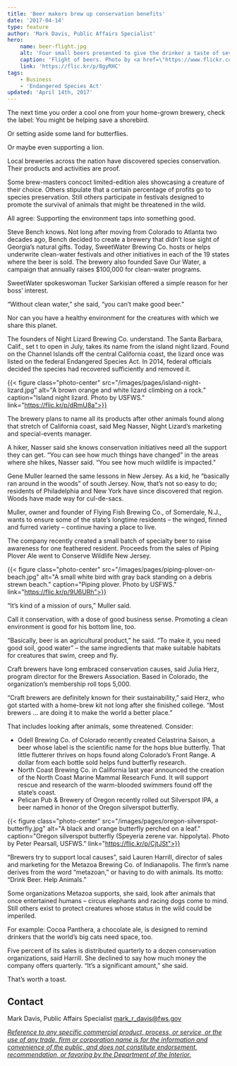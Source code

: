```yaml
---
title: 'Beer makers brew up conservation benefits'
date: '2017-04-14'
type: feature
author: 'Mark Davis, Public Affairs Specialist'
hero:
    name: beer-flight.jpg
    alt: 'Four small beers presented to give the drinker a taste of several types of beer.'
    caption: 'Flight of beers. Photo by <a href=\"https://www.flickr.com/photos/insignifica/\">Jennifer Schmennifer</a>, <a href=\"https://creativecommons.org/licenses/by-nc/2.0/\">CC BY-NC 2.0</a>.'
    link: 'https://flic.kr/p/8gyRHC'
tags:
    - Business
    - 'Endangered Species Act'
updated: 'April 14th, 2017'
---
```


The next time you order a cool one from your home-grown brewery, check the label: You might be helping save a shorebird.  

Or setting aside some land for butterflies.  

Or maybe even supporting a lion.  

Local breweries across the nation have discovered species conservation. Their products and activities are proof.

Some brew-masters concoct limited-edition ales showcasing a creature of their choice. Others stipulate that a certain percentage of profits go to species preservation. Still others participate in festivals designed to promote the survival of animals that might be threatened in the wild.

All agree: Supporting the environment taps into something good.

Steve Bench knows. Not long after moving from Colorado to Atlanta two decades ago, Bench decided to create a brewery that didn’t lose sight of Georgia’s natural gifts. Today, SweetWater Brewing Co. hosts or helps underwrite clean-water festivals and other initiatives in each of the 19 states where the beer is sold. The brewery also founded Save Our Water, a campaign that annually raises $100,000 for clean-water programs.

SweetWater spokeswoman Tucker Sarkisian offered a simple reason for her boss’ interest.

“Without clean water,” she said, “you can’t make good beer.”

Nor can you have a healthy environment for the creatures with which we share this planet.

The founders of Night Lizard Brewing Co. understand. The Santa Barbara, Calif., set t to open in July, takes its name from the island night lizard. Found on the Channel Islands off the central California coast, the lizard once was listed on the federal Endangered Species Act. In 2014, federal officials decided the species had recovered sufficiently and removed it.

{{< figure class="photo-center" src="/images/pages/island-night-lizard.jpg" alt="A brown orange and white lizard climbing on a rock." caption="Island night lizard. Photo by USFWS." link="https://flic.kr/p/dRmU8a">}}

The brewery plans to name all its products after other animals found along that stretch of California coast, said Meg Nasser, Night Lizard’s marketing and special-events manager.

A hiker, Nasser said she knows conservation initiatives need all the support they can get. “You can see how much things have changed” in the areas where she hikes, Nasser said. “You see how much wildlife is impacted.”

Gene Muller learned the same lessons in New Jersey. As a kid, he “basically ran around in the woods” of south Jersey. Now, that’s not so easy to do; residents of Philadelphia and New York have since discovered that region. Woods have made way for cul-de-sacs.

Muller, owner and founder of Flying Fish Brewing Co., of Somerdale, N.J., wants to ensure some of the state’s longtime residents – the winged, finned and furred variety – continue having a place to live.

The company recently created a small batch of specialty beer to raise awareness for one feathered resident. Proceeds from the sales of Piping Plover Ale went to Conserve Wildlife New Jersey.

{{< figure class="photo-center" src="/images/pages/piping-plover-on-beach.jpg" alt="A small white bird with gray back standing on a debris strewn beach." caption="Piping plover. Photo by USFWS." link="https://flic.kr/p/9U6URh">}}

“It’s kind of a mission of ours,” Muller said.

Call it conservation, with a dose of good business sense. Promoting a clean environment is good for his bottom line, too.

“Basically, beer is an agricultural product,” he said. “To make it, you need good soil, good water” – the same ingredients that make suitable habitats for creatures that swim, creep and fly.

Craft brewers have long embraced conservation causes, said Julia Herz, program director for the Brewers Association. Based in Colorado, the organization’s membership roll tops 5,000.

“Craft brewers are definitely known for their sustainability,” said Herz, who got started with a home-brew kit not long after she finished college. “Most brewers … are doing it to make the world a better place.”

That includes looking after animals, some threatened. Consider:

 - Odell Brewing Co. of Colorado recently created Celastrina Saison, a beer whose label is the scientific name for the hops blue butterfly. That little flutterer thrives on hops found along Colorado’s Front Range. A dollar from each bottle sold helps fund butterfly research.
 - North Coast Brewing Co. in California last year announced the creation of the North Coast Marine Mammal Research Fund. It will support rescue and research of the warm-blooded swimmers found off the state’s coast.
 - Pelican Pub &amp; Brewery of Oregon recently rolled out Silverspot IPA, a beer named in honor of the Oregon silverspot butterfly.

{{< figure class="photo-center" src="/images/pages/oregon-silverspot-butterfly.jpg" alt="A black and orange butterfly perched on a leaf." caption="Oregon silverspot butterfly (Speyeria zerene var. hippolyta). Photo by Peter Pearsall, USFWS." link="https://flic.kr/p/CjtJSt">}}

“Brewers try to support local causes”, said Lauren Harrill, director of sales and marketing for the Metazoa Brewing Co. of Indianapolis. The firm’s name derives from the word “metazoan,” or having to do with animals. Its motto: “Drink Beer. Help Animals.”

Some organizations Metazoa supports, she said, look after animals that once entertained humans – circus elephants and racing dogs come to mind. Still others exist to protect creatures whose status in the wild could be imperiled.

For example: Cocoa Panthera, a chocolate ale, is designed to remind drinkers that the world’s big cats need space, too.

Five percent of its sales is distributed quarterly to a dozen conservation organizations, said Harrill. She declined to say how much money the company offers quarterly. “It’s a significant amount,” she said.

That’s worth a toast.

## Contact

Mark Davis, Public Affairs Specialist 
[mark_r_davis@fws.gov](mailto:mark_r_davis@fws.gov?subject=Re:+Beer+makers+brew+up+conservation+benefits)

*[Reference to any specific commercial product, process, or service, or the use of any trade, firm or corporation name is for the information and convenience of the public, and does not constitute endorsement, recommendation, or favoring by the Department of the Interior.](https://www.doi.gov/disclaimer)*
